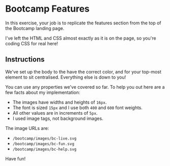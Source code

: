 # Bootcamp Features

In this exercise, your job is to replicate the features section from the top of the Bootcamp landing page.

I've left the HTML and CSS almost exactly as it is on the page, so you're coding CSS for real here!

## Instructions

We've set up the body to the have the correct color, and for your top-most element to sit centralised. Everything else is down to you!

You can use any properties we've covered so far. To help you out here are a few facts about my implementation:

- The images have widths and heights of `16px`.
- The font is sized `15px` and I use both `400` and `600` font weights.
- All other values are in increments of `5px`.
- I used image tags, not background images.

The image URLs are:

- `/bootcamp/images/bc-live.svg`
- `/bootcamp/images/bc-fun.svg`
- `/bootcamp/images/bc-help.svg`

Have fun!
